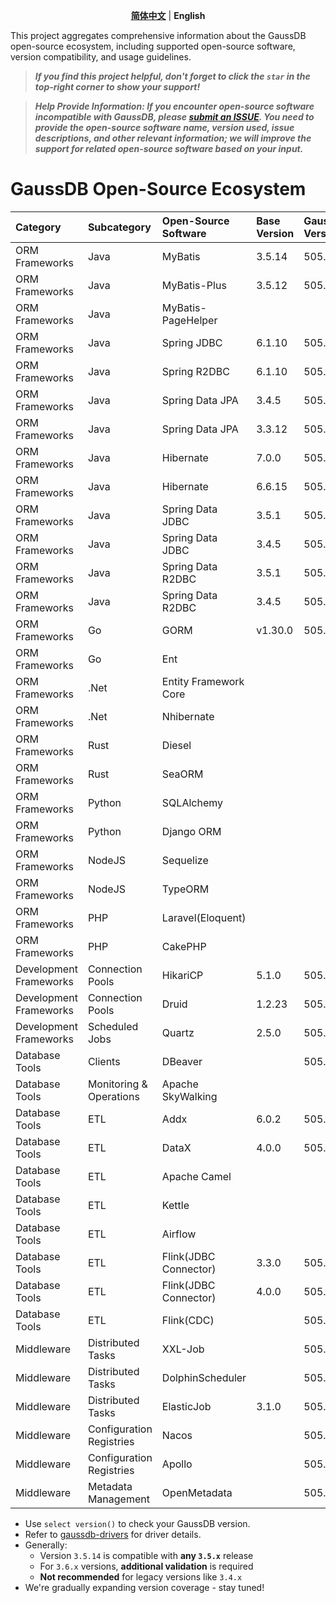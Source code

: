 <p align="center">
  <p align="center">
    <a href="README.md"><strong>简体中文</strong></a> | <strong>English</strong>
</p>

This project aggregates comprehensive information about the GaussDB open-source ecosystem, including supported open-source software, version compatibility, and usage guidelines.

> ***If you find this project helpful, don't forget to click the `star` in the top-right corner to show your support!***

> ***Help Provide Information: If you encounter open-source software incompatible with GaussDB, please [submit an ISSUE](https://github.com/HuaweiCloudDeveloper/gaussdb-ecosystem/issues). You need to provide the open-source software name, version used, issue descriptions, and other relevant information; we will improve the support for related open-source software based on your input.***

# GaussDB Open-Source Ecosystem

| Category | Subcategory    | Open-Source</br>Software  | Base</br>Version | GaussDB</br>Version  | Driver</br>Version  | Usage</br>Guide                                  |
|:------|:------|:---------------------|:----------| :------------ |:-----------|:-------------------------------------------|
| ORM Frameworks | Java   | MyBatis              | 3.5.14    |  505.2.0  | 506.0.0    | [Usage Guide](./MyBatis/3.5.x/README_en.md)          |
| ORM Frameworks | Java   | MyBatis-Plus         | 3.5.12    |  505.2.0  | 506.0.0    | [Usage Guide](./MyBatis-Plus/3.5.x/README_en.md)     |
| ORM Frameworks | Java   | MyBatis-PageHelper   |           |  |            |                                            |
| ORM Frameworks | Java   | Spring JDBC          | 6.1.10    |  505.2.0  | 506.0.0    | [Usage Guide](./SpringJDBC/6.1.x/README_en.md)       |
| ORM Frameworks | Java   | Spring R2DBC         | 6.1.10    |  505.2.0  | 1.0.0.RC1  | [Usage Guide](./SpringR2DBC/6.1.x/README_en.md)      |
| ORM Frameworks | Java   | Spring Data JPA      | 3.4.5     |  505.2.0  | 506.0.0    | [Usage Guide](./SpringDataJPA/3.4.x/README_en.md)    |
| ORM Frameworks | Java   | Spring Data JPA      | 3.3.12    |  505.2.0  | 506.0.0    | [Usage Guide](./SpringDataJPA/3.3.x/README_en.md)    |
| ORM Frameworks | Java   | Hibernate            | 7.0.0     |  505.2.0  | 506.0.0    | [Usage Guide](./Hibernate/7.0.x/README_en.md)        |
| ORM Frameworks | Java   | Hibernate            | 6.6.15    |  505.2.0  | 506.0.0    | [Usage Guide](./Hibernate/6.6.x/README_en.md)        |
| ORM Frameworks | Java   | Spring Data JDBC     | 3.5.1 |  505.2.0  | 506.0.0    | [Usage Guide](./SpringDataJDBC/3.5.x/README_en.md)   |
| ORM Frameworks | Java   | Spring Data JDBC     | 3.4.5 |  505.2.0  | 506.0.0    | [Usage Guide](./SpringDataJDBC/3.4.x/README_en.md)   |
| ORM Frameworks | Java   | Spring Data R2DBC    | 3.5.1 |  505.2.0  | 1.0.0.RC1  | [Usage Guide](./SpringDataR2DBC/3.5.x/README_en.md)  |
| ORM Frameworks | Java   | Spring Data R2DBC    | 3.4.5 |  505.2.0  | 1.0.0.RC1  | [Usage Guide](./SpringDataR2DBC/3.4.x/README_en.md)  |
| ORM Frameworks | Go   | GORM     | v1.30.0   |  505.2.0  | v1.0.0-rc1 | [Usage Guide](./GORM/v1.30.0/README_en.md)           |
| ORM Frameworks | Go   | Ent     |           |    |            |                                            |
| ORM Frameworks | .Net   | Entity Framework Core    |           |    |            |                                            |
| ORM Frameworks | .Net   | Nhibernate     |           |    |            |                                            |
| ORM Frameworks | Rust   | Diesel     |           |    |            |                                            |
| ORM Frameworks | Rust   | SeaORM     |           |    |            |                                            |
| ORM Frameworks | Python   | SQLAlchemy     |           |    |            |                                            |
| ORM Frameworks | Python   | Django ORM     |           |    |            |                                            |
| ORM Frameworks | NodeJS   | Sequelize     |           |    |            |                                            |
| ORM Frameworks | NodeJS   | TypeORM     |           |    |            |                                            |
| ORM Frameworks | PHP   | Laravel(Eloquent)    |           |    |            |                                            |
| ORM Frameworks | PHP   | CakePHP     |           |    |            |                                            |
| Development Frameworks | Connection Pools   | HikariCP             | 5.1.0     | 505.2.0  | 506.0.0    | [Usage Guide](./HikariCP/5.1.x/README_en.md)         |
| Development Frameworks | Connection Pools   | Druid                | 1.2.23    | 505.2.0  | 506.0.0    | [Usage Guide](./Druid/1.2.x/README_en.md)            |
| Development Frameworks | Scheduled Jobs | Quartz            |  2.5.0    | 505.2.0  |    506.0.0  | [Usage Guide](./Quartz/2.5.0/README_en.md)      |
| Database Tools | Clients | DBeaver              |           | 505.2.0  | 506.0.0    | [Usage Guide](./DBeaver/25.0.x/README_en.md)         |
| Database Tools | Monitoring & Operations | Apache SkyWalking              |           |  |            |                                            |
| Database Tools | ETL | Addx              |6.0.2     | 505.2.0  | 506.0.0    | [Usage Guide](Addx/README_en.md)|                                            |
| Database Tools | ETL | DataX             |4.0.0 | 505.2.0  | 506.0.0    | [Usage Guide](DataX/README_en.md)|                                            |
| Database Tools | ETL | Apache Camel             |           |  |            |                                            |
| Database Tools | ETL | Kettle             |           |  |            |                                            |
| Database Tools | ETL | Airflow             |           |  |            |                                            |
| Database Tools | ETL | Flink(JDBC Connector) | 3.3.0     | 505.2.0  | 506.0.0    | [Usage Guide](FlinkConnectorJDBC/3.3.x/README_en.md) |
| Database Tools | ETL | Flink(JDBC Connector) | 4.0.0     | 505.2.0  | 506.0.0    | [Usage Guide](FlinkConnectorJDBC/4.0.x/README_en.md) |
| Database Tools | ETL | Flink(CDC)           |           | 505.2.0  | 506.0.0    |                                            |
| Middleware | Distributed Tasks | XXL-Job           |           | 505.2.0  | 506.0.0    |                                            |
| Middleware | Distributed Tasks | DolphinScheduler          |           | 505.2.0  | 506.0.0    |                                            |
| Middleware | Distributed Tasks | ElasticJob          | 3.1.0 | 505.2.0  | 506.0.0    | [Usage Guide](Elasticjob/3.1.0/README_en.md) |
| Middleware | Configuration Registries | Nacos            |           | 505.2.0  | 506.0.0    |                                            |
| Middleware | Configuration Registries | Apollo            |           | 505.2.0  | 506.0.0    |                                            |
| Middleware | Metadata Management | OpenMetadata           |           | 505.2.0  | 506.0.0    |                                            |

* Use `select version()` to check your GaussDB version.  
* Refer to [gaussdb-drivers](https://github.com/HuaweiCloudDeveloper/gaussdb-drivers) for driver details.  
* Generally:  
  - Version `3.5.14` is compatible with **any `3.5.x`** release  
  - For `3.6.x` versions, **additional validation** is required  
  - **Not recommended** for legacy versions like `3.4.x`  
* We're gradually expanding version coverage - stay tuned! 
